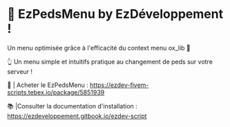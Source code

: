 # 🧑 EzPedsMenu by EzDéveloppement ! 

Un menu optimisée grâce à l'efficacité du context menu ox_lib 📜 

👆 Un menu simple et intuitifs pratique au changement de peds sur votre serveur !


🛒 | Acheter le EzPedsMenu : https://ezdev-fivem-scripts.tebex.io/package/5851939

📚 |Consulter la documentation d'installation : https://ezdeveloppement.gitbook.io/ezdev-script 
  
